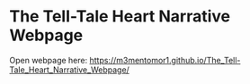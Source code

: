# The Tell-Tale Heart Narrative Webpage

Open webpage here: https://m3mentomor1.github.io/The_Tell-Tale_Heart_Narrative_Webpage/
